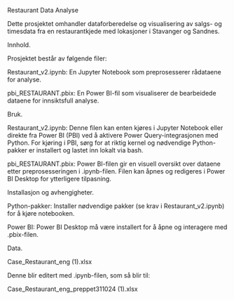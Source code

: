 Restaurant Data Analyse

Dette prosjektet omhandler dataforberedelse og visualisering av salgs- og timesdata fra en restaurantkjede med lokasjoner i Stavanger og Sandnes.


Innhold.

Prosjektet består av følgende filer:

  Restaurant_v2.ipynb: En Jupyter Notebook som preprosesserer rådataene for analyse.
  
  pbi_RESTAURANT.pbix: En Power BI-fil som visualiserer de bearbeidede dataene for innsiktsfull analyse.



Bruk.

Restaurant_v2.ipynb: Denne filen kan enten kjøres i Jupyter Notebook eller direkte fra Power BI (PBI) ved å aktivere Power Query-integrasjonen med Python. For kjøring i PBI, sørg for at riktig kernel og nødvendige Python-pakker er installert og lastet inn lokalt via bash.

pbi_RESTAURANT.pbix: Power BI-filen gir en visuell oversikt over dataene etter preprosesseringen i .ipynb-filen. Filen kan åpnes og redigeres i Power BI Desktop for ytterligere tilpasning.



Installasjon og avhengigheter.

Python-pakker: Installer nødvendige pakker (se krav i Restaurant_v2.ipynb) for å kjøre notebooken.

Power BI: Power BI Desktop må være installert for å åpne og interagere med .pbix-filen.



Data.

  Case_Restaurant_eng (1).xlsx
  
Denne blir editert med .ipynb-filen, som så blir til:

  Case_Restaurant_eng_preppet311024 (1).xlsx
